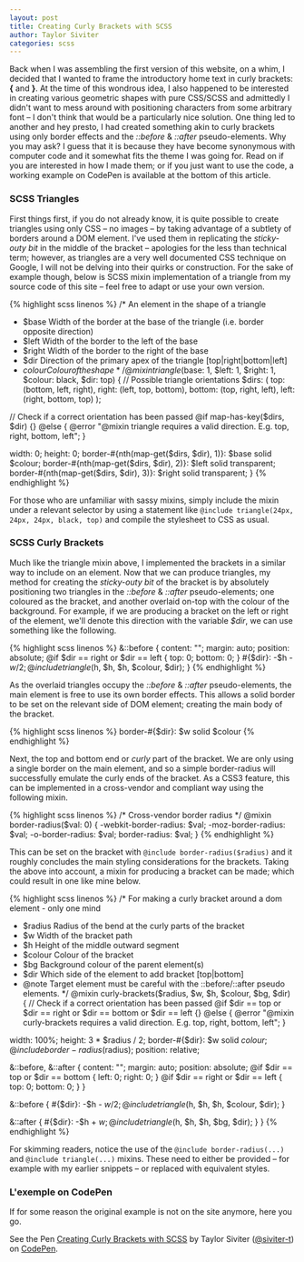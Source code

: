 ```yaml
---
layout: post
title: Creating Curly Brackets with SCSS
author: Taylor Siviter
categories: scss
---
```


Back when I was assembling the first version of this website, on a whim, I decided that
I wanted to frame the introductory home text in curly brackets: **{** and **}**. At the time
of this wondrous idea, I also happened to be interested in creating various geometric shapes
with pure CSS/SCSS and admittedly I didn't want to mess around with positioning characters
from some arbitrary font &ndash; I don't think that would be a particularly nice solution. One
thing led to another and hey presto, I had created something akin to curly brackets using only
border effects and the _::before_ & _::after_ pseudo-elements.
Why you may ask? I guess that it is because they have become synonymous with computer code and
it somewhat fits the theme I was going for.
Read on if you are interested in how I made them; or if you just want to use the code, a working
example on CodePen is available at the bottom of this article.

### SCSS Triangles

First things first, if you do not already know, it is quite possible to create triangles using
only CSS &ndash; no images &ndash; by taking advantage of a subtlety of borders around a DOM
element. I've used them in replicating the *sticky-outy bit* in the middle of the bracket
&ndash; apologies for the less than technical term; however, as triangles are a very well
documented CSS technique on Google, I will
not be delving into their quirks or construction. For the sake of example though, below is
SCSS mixin implementation of a triangle from my source code of this site &ndash; feel free to
adapt or use your own version.

{% highlight scss linenos %}
/* An element in the shape of a triangle
 * $base Width of the border at the base of the triangle (i.e. border opposite direction)
 * $left Width of the border to the left of the base
 * $right Width of the border to the right of the base
 * $dir Direction of the primary apex of the triangle [top|right|bottom|left]
 * $colour Colour of the shape
 */
@mixin triangle($base: 1, $left: 1, $right: 1, $colour: black, $dir: top) {
  // Possible triangle orientations
  $dirs: (
    top: (bottom, left, right),
    right: (left, top, bottom),
    bottom: (top, right, left),
    left: (right, bottom, top)
  );
  
  // Check if a correct orientation has been passed
  @if map-has-key($dirs, $dir) {} @else {
    @error "@mixin triangle requires a valid direction. E.g. top, right, bottom, left";
  }
  
  width: 0;
  height: 0;
  border-#{nth(map-get($dirs, $dir), 1)}: $base solid $colour;
  border-#{nth(map-get($dirs, $dir), 2)}: $left solid transparent;
  border-#{nth(map-get($dirs, $dir), 3)}: $right solid transparent;
}
{% endhighlight %}

For those who are unfamiliar with sassy mixins, simply include the mixin under a relevant
selector by using a statement like ```@include triangle(24px, 24px, 24px, black, top)``` and
compile the stylesheet to CSS as usual.

### SCSS Curly Brackets

Much like the triangle mixin above, I implemented the brackets in a similar way to include on
an element. Now that we can produce triangles, my method for creating the *sticky-outy bit* of
the bracket is by absolutely positioning two triangles in the _::before_ & _::after_
pseudo-elements; one coloured as the bracket, and another overlaid on-top with the colour of
the background. For example, if we are producing a bracket on the left or right of the element,
we'll denote this direction with the variable _$dir_, we can use something like the
following.

{% highlight scss linenos %}
&::before {
  content: "";
  margin: auto;
  position: absolute;
  @if $dir == right or $dir == left { top: 0; bottom: 0; }
  #{$dir}: -$h - $w / 2;
  @include triangle($h, $h, $h, $colour, $dir);
}
{% endhighlight %}

As the overlaid triangles occupy the _::before_ & _::after_ pseudo-elements, the main element
is free to use its own border effects. This allows a solid border to be set on the relevant
side of DOM element; creating the main body of the bracket.

{% highlight scss linenos %}
border-#{$dir}: $w solid $colour
{% endhighlight %}

Next, the top and bottom end or *curly* part of the bracket. We are only using a single border
on the main element, and so a simple border-radius will successfully emulate the curly ends of
the bracket. As a CSS3 feature, this can be implemented in a cross-vendor and compliant way
using the following mixin.

{% highlight scss linenos %}
/* Cross-vendor border radius
 */
@mixin border-radius($val: 0) {
  -webkit-border-radius: $val;
     -moz-border-radius: $val;
       -o-border-radius: $val;
          border-radius: $val;
}
{% endhighlight %}

This can be set on the bracket with ```@include border-radius($radius)``` and it roughly
concludes the main styling considerations for the brackets. Taking the above into account, a
mixin for producing a bracket can be made; which could result in one like mine below.

{% highlight scss linenos %}
/* For making a curly bracket around a dom element - only one mind
 * $radius Radius of the bend at the curly parts of the bracket
 * $w Width of the bracket path
 * $h Height of the middle outward segment
 * $colour Colour of the bracket
 * $bg Background colour of the parent element(s)
 * $dir Which side of the element to add bracket [top|bottom]
 * @note Target element must be careful with the ::before/::after pseudo elements.
 */
@mixin curly-brackets($radius, $w, $h, $colour, $bg, $dir) {
  // Check if a correct orientation has been passed
  @if $dir == top or $dir == right or $dir == bottom or $dir == left {} @else {
    @error "@mixin curly-brackets requires a valid direction. E.g. top, right, bottom, left";
  }
  
  width: 100%;
  height: 3 * $radius / 2;
  border-#{$dir}: $w solid $colour;
  @include border-radius($radius);
  position: relative;
  
  &::before, &::after {
    content: "";
    margin: auto;
    position: absolute;
    @if $dir == top or $dir == bottom { left: 0; right: 0; }
    @if $dir == right or $dir == left { top: 0; bottom: 0; }
  }
  
  &::before {
    #{$dir}: -$h - $w / 2;
    @include triangle($h, $h, $h, $colour, $dir);
  }
  
  &::after {
    #{$dir}: -$h + $w;
    @include triangle($h, $h, $h, $bg, $dir);
  }
}
{% endhighlight %}

For skimming readers, notice the use of the ```@include border-radius(...)``` and
```@include triangle(...)``` mixins. These need to either be provided &ndash; for example with
my earlier snippets &ndash; or replaced with equivalent styles.

### L'exemple on CodePen

If for some reason the original example is not on the site anymore, here you go.

<p data-height="314" data-theme-id="0" data-slug-hash="ALjNaG" data-default-tab="result" data-user="siviter-t" data-embed-version="2" class="codepen">See the Pen <a href="https://codepen.io/siviter-t/pen/ALjNaG/">Creating Curly Brackets with SCSS</a> by Taylor Siviter (<a href="http://codepen.io/siviter-t">@siviter-t</a>) on <a href="http://codepen.io">CodePen</a>.</p>
<script async src="//assets.codepen.io/assets/embed/ei.js"></script>
